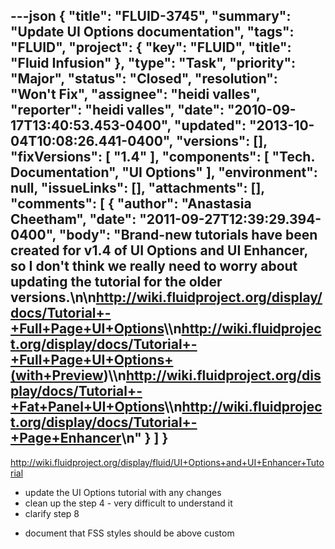 ---json
{
  "title": "FLUID-3745",
  "summary": "Update UI Options documentation",
  "tags": "FLUID",
  "project": {
    "key": "FLUID",
    "title": "Fluid Infusion"
  },
  "type": "Task",
  "priority": "Major",
  "status": "Closed",
  "resolution": "Won't Fix",
  "assignee": "heidi valles",
  "reporter": "heidi valles",
  "date": "2010-09-17T13:40:53.453-0400",
  "updated": "2013-10-04T10:08:26.441-0400",
  "versions": [],
  "fixVersions": [
    "1.4"
  ],
  "components": [
    "Tech. Documentation",
    "UI Options"
  ],
  "environment": null,
  "issueLinks": [],
  "attachments": [],
  "comments": [
    {
      "author": "Anastasia Cheetham",
      "date": "2011-09-27T12:39:29.394-0400",
      "body": "Brand-new tutorials have been created for v1.4 of UI Options and UI Enhancer, so I don't think we really need to worry about updating the tutorial for the older versions.\n\n<http://wiki.fluidproject.org/display/docs/Tutorial+-+Full+Page+UI+Options>\\\n<http://wiki.fluidproject.org/display/docs/Tutorial+-+Full+Page+UI+Options+(with+Preview>)\\\n<http://wiki.fluidproject.org/display/docs/Tutorial+-+Fat+Panel+UI+Options>\\\n<http://wiki.fluidproject.org/display/docs/Tutorial+-+Page+Enhancer>\n"
    }
  ]
}
---
<http://wiki.fluidproject.org/display/fluid/UI+Options+and+UI+Enhancer+Tutorial>

* update the UI Options tutorial with any changes&#x20;
* clean up the step 4 - very difficult to understand it
* clarify step 8

- document that FSS styles should be above custom

        